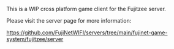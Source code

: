 This is a WIP cross platform game client for the Fujitzee server.

Please visit the server page for more information:

https://github.com/FujiNetWIFI/servers/tree/main/fujinet-game-system/fujitzee/server
